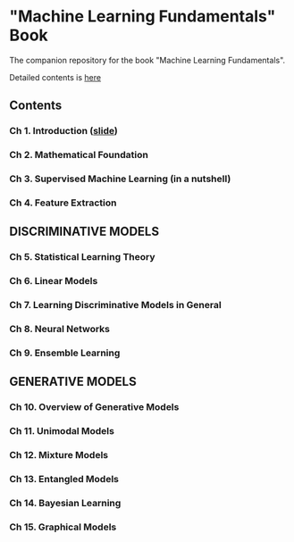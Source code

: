 # "Machine Learning Fundamentals" Book
The companion repository for the book "Machine Learning Fundamentals".

Detailed  contents is [here](materials/DetailedContents.pdf)
## Contents

### Ch 1. Introduction   ([slide](materials/DetailedContents.pdf))
### Ch 2. Mathematical Foundation
### Ch 3. Supervised Machine Learning (in a nutshell)
### Ch 4.  Feature Extraction

## DISCRIMINATIVE MODELS

### Ch 5. Statistical Learning Theory
### Ch 6. Linear Models 
### Ch 7. Learning Discriminative Models in General
### Ch 8. Neural Networks
### Ch 9. Ensemble Learning

## GENERATIVE MODELS

### Ch 10. Overview of Generative Models
### Ch 11. Unimodal Models
### Ch 12. Mixture Models
### Ch 13. Entangled Models
### Ch 14. Bayesian Learning
### Ch 15. Graphical Models